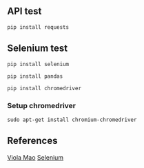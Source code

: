 ## API test
`pip install requests`

## Selenium test
`pip install selenium`

`pip install pandas`

`pip install chromedriver`

### Setup chromedriver
`sudo apt-get install chromium-chromedriver`

## References
[Viola Mao]('https://maoviola.medium.com/a-complete-guide-to-web-scraping-linkedin-job-postings-ad290fcaa97f')
[Selenium]('https://www.selenium.dev/documentation/webdriver/')